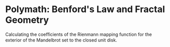 # Polymath: Benford's Law and Fractal Geometry
Calculating the coeﬀicients of the Rienmann mapping function for the exterior of the Mandelbrot set to the closed unit disk.
